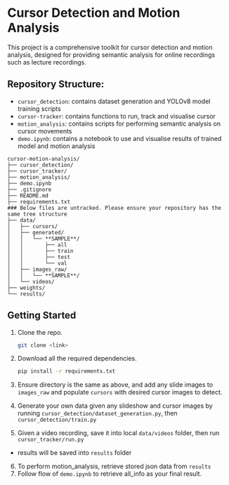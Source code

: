 # Cursor Detection and Motion Analysis

This project is a comprehensive toolkit for cursor detection and motion analysis, designed for providing semantic analysis for online recordings such as lecture recordings.

## Repository Structure:
- `cursor_detection`: contains dataset generation and YOLOv8 model training scripts
- `cursor-tracker`: contains functions to run, track and visualise cursor
- `motion_analysis`: contains scripts for performing semantic analysis on cursor movements
- `demo.ipynb`: contains a notebook to use and visualise results of trained model and motion analysis

```
cursor-motion-analysis/
├── cursor_detection/
├── cursor_tracker/
├── motion_analysis/
├── demo.ipynb
├── .gitignore
├── README.md
├── requirements.txt
### Below files are untracked. Please ensure your repository has the same tree structure
├── data/
│   ├── cursors/
│   ├── generated/
│   │   └── **SAMPLE**/
│   │       ├── all
│   │       ├── train
│   │       ├── test
│   │       └── val
│   ├── images_raw/
│   │   └── **SAMPLE**/
│   └── videos/
├── weights/
└── results/
```

## Getting Started

1. Clone the repo.

   ```sh
   git clone <link>
   ```
2. Download all the required dependencies.
   ```sh
   pip install -r requirements.txt
   ```
3. Ensure directory is the same as above, and add any slide images to `images_raw` and populate `cursors` with desired cursor images to detect.
4. Generate your own data given any slideshow and cursor images by running `cursor_detection/dataset_generation.py`, then `cursor_detection/train.py`
5. Given a video recording, save it into local `data/videos` folder, then run `cursor_tracker/run.py`
- results will be saved into `results` folder
6. To perform motion_analysis, retrieve stored json data from `results`
7. Follow flow of `demo.ipynb` to retrieve all_info as your final result.